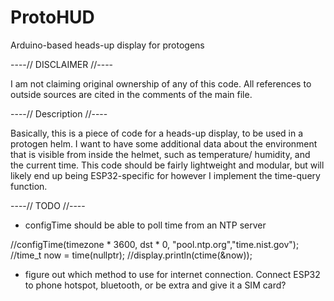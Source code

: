 # ProtoHUD

Arduino-based heads-up display for protogens

----// DISCLAIMER //----

I am not claiming original ownership of any of this code. All references to outside sources are cited in the comments of the main file.

----// Description //----

Basically, this is a piece of code for a heads-up display, to be used in a protogen helm. I want to have some additional data
about the environment that is visible from inside the helmet, such as temperature/ humidity, and the current time.
This code should be fairly lightweight and modular, but will likely end up being ESP32-specific for however I implement
the time-query function.

----// TODO //----

* configTime should be able to poll time from an NTP server

//configTime(timezone * 3600, dst * 0, "pool.ntp.org","time.nist.gov");
//time_t now = time(nullptr);
//display.println(ctime(&now));


* figure out which method to use for internet connection. Connect ESP32 to phone hotspot, bluetooth, or be extra and give it a SIM card?

